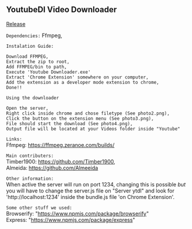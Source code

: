 ## YoutubeDl Video Downloader

[Release](https://github.com/Timber1900/YoutubeVideoDownloader/releases/tag/1.0)


`Dependencies:`
    Ffmpeg,

`Instalation Guide:`
 
~~~
Download FFMPEG,
Extract the zip to root,
Add FFMPEG/bin to path,
Execute 'Youtube Downloader.exe'
Extract 'Chrome Extension' somewhere on your computer,
Add the extension as a developer mode extension to chrome,
Done!!
~~~


`Using the downloader`

~~~
Open the server,
Right click inside chrome and chose filetype (See photo2.png),
Click the button on the extension menu (See photo3.png),
File should start the download (See photo4.png),
Output file will be located at your Videos folder inside "Youtube"
~~~

`Links:` <br />Ffmpeg: https://ffmpeg.zeranoe.com/builds/ <br />




`Main contributers:` <br />Timber1900:   https://github.com/Timber1900, <br />Almeida: https://github.com/Almeeida

`Other information:` <br />When active the server will run on port 1234, changing this is possible *but* you will have to change the server.js file on "Server ytdl" and  look for 'http://localhost:1234' inside the bundle.js file 'on Chrome Extension'.

`Some other stuff we used:`<br />Browserify: "https://www.npmjs.com/package/browserify" <br />Express: "https://www.npmjs.com/package/express"
